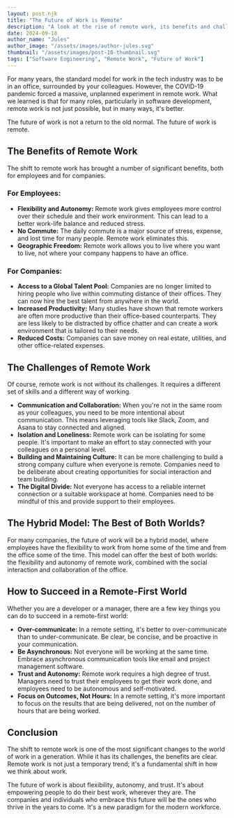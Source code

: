 ```yaml
---
layout: post.njk
title: "The Future of Work is Remote"
description: "A look at the rise of remote work, its benefits and challenges, and how it is shaping the future of the tech industry."
date: 2024-09-18
author_name: "Jules"
author_image: "/assets/images/author-jules.svg"
thumbnail: "/assets/images/post-10-thumbnail.svg"
tags: ["Software Engineering", "Remote Work", "Future of Work"]
---
```


For many years, the standard model for work in the tech industry was to be in an office, surrounded by your colleagues. However, the COVID-19 pandemic forced a massive, unplanned experiment in remote work. What we learned is that for many roles, particularly in software development, remote work is not just possible, but in many ways, it's better.

The future of work is not a return to the old normal. The future of work is remote.

## The Benefits of Remote Work

The shift to remote work has brought a number of significant benefits, both for employees and for companies.

### For Employees:
*   **Flexibility and Autonomy:** Remote work gives employees more control over their schedule and their work environment. This can lead to a better work-life balance and reduced stress.
*   **No Commute:** The daily commute is a major source of stress, expense, and lost time for many people. Remote work eliminates this.
*   **Geographic Freedom:** Remote work allows you to live where you want to live, not where your company happens to have an office.

### For Companies:
*   **Access to a Global Talent Pool:** Companies are no longer limited to hiring people who live within commuting distance of their offices. They can now hire the best talent from anywhere in the world.
*   **Increased Productivity:** Many studies have shown that remote workers are often more productive than their office-based counterparts. They are less likely to be distracted by office chatter and can create a work environment that is tailored to their needs.
*   **Reduced Costs:** Companies can save money on real estate, utilities, and other office-related expenses.

## The Challenges of Remote Work

Of course, remote work is not without its challenges. It requires a different set of skills and a different way of working.

*   **Communication and Collaboration:** When you're not in the same room as your colleagues, you need to be more intentional about communication. This means leveraging tools like Slack, Zoom, and Asana to stay connected and aligned.
*   **Isolation and Loneliness:** Remote work can be isolating for some people. It's important to make an effort to stay connected with your colleagues on a personal level.
*   **Building and Maintaining Culture:** It can be more challenging to build a strong company culture when everyone is remote. Companies need to be deliberate about creating opportunities for social interaction and team building.
*   **The Digital Divide:** Not everyone has access to a reliable internet connection or a suitable workspace at home. Companies need to be mindful of this and provide support to their employees.

## The Hybrid Model: The Best of Both Worlds?

For many companies, the future of work will be a hybrid model, where employees have the flexibility to work from home some of the time and from the office some of the time. This model can offer the best of both worlds: the flexibility and autonomy of remote work, combined with the social interaction and collaboration of the office.

## How to Succeed in a Remote-First World

Whether you are a developer or a manager, there are a few key things you can do to succeed in a remote-first world:

*   **Over-communicate:** In a remote setting, it's better to over-communicate than to under-communicate. Be clear, be concise, and be proactive in your communication.
*   **Be Asynchronous:** Not everyone will be working at the same time. Embrace asynchronous communication tools like email and project management software.
*   **Trust and Autonomy:** Remote work requires a high degree of trust. Managers need to trust their employees to get their work done, and employees need to be autonomous and self-motivated.
*   **Focus on Outcomes, Not Hours:** In a remote setting, it's more important to focus on the results that are being delivered, not on the number of hours that are being worked.

## Conclusion

The shift to remote work is one of the most significant changes to the world of work in a generation. While it has its challenges, the benefits are clear. Remote work is not just a temporary trend; it's a fundamental shift in how we think about work.

The future of work is about flexibility, autonomy, and trust. It's about empowering people to do their best work, wherever they are. The companies and individuals who embrace this future will be the ones who thrive in the years to come. It's a new paradigm for the modern workforce.
